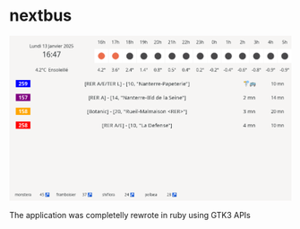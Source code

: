 # nextbus

![](display.png?rax=true)

The application was completelly rewrote in ruby using GTK3 APIs
